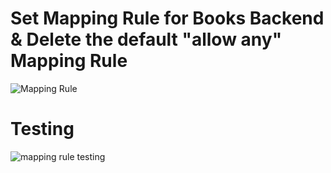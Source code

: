 # Set Mapping Rule for Books Backend & Delete the default "allow any" Mapping Rule
![Mapping Rule](https://user-images.githubusercontent.com/60185557/163976398-46bbcc0f-3a0f-4e68-9850-7f2034317688.gif)


# Testing
![mapping rule testing](https://user-images.githubusercontent.com/60185557/163976408-e67bae25-881d-46f5-8571-07b6a900b4ef.gif)
